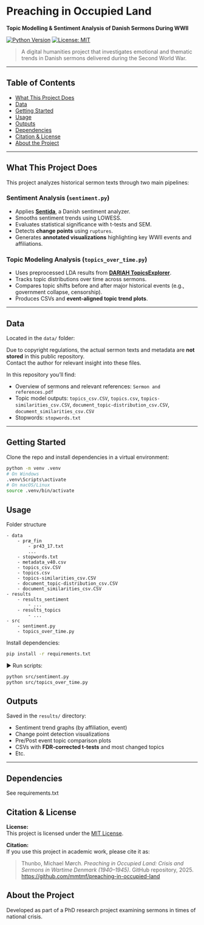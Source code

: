 # Preaching in Occupied Land  
**Topic Modelling & Sentiment Analysis of Danish Sermons During WWII**

[![Python Version](https://img.shields.io/badge/Python-3.10-blue.svg)](https://www.python.org/downloads/release/python-3100/)
[![License: MIT](https://img.shields.io/badge/License-MIT-yellow.svg)](LICENSE.txt)

> A digital humanities project that investigates emotional and thematic trends in Danish sermons delivered during the Second World War.

---

## Table of Contents
- [What This Project Does](#what-this-project-does)
- [Data](#data)
- [Getting Started](#getting-started)
- [Usage](#usage)
- [Outputs](#outputs)
- [Dependencies](#dependencies)
- [Citation & License](#citation--license)
- [About the Project](#about-the-project)

---

## What This Project Does

This project analyzes historical sermon texts through two main pipelines:

### Sentiment Analysis (`sentiment.py`)
- Applies **[Sentida](https://github.com/Guscode/Sentida)**, a Danish sentiment analyzer.
- Smooths sentiment trends using LOWESS.
- Evaluates statistical significance with t-tests and SEM.
- Detects **change points** using `ruptures`.
- Generates **annotated visualizations** highlighting key WWII events and affiliations.

### Topic Modeling Analysis (`topics_over_time.py`)
- Uses preprocessed LDA results from **[DARIAH TopicsExplorer](https://dariah-de.github.io/TopicsExplorer/)**.
- Tracks topic distributions over time across sermons.
- Compares topic shifts before and after major historical events (e.g., government collapse, censorship).
- Produces CSVs and **event-aligned topic trend plots**.

---

## Data

Located in the `data/` folder:

Due to copyright regulations, the actual sermon texts and metadata are **not stored** in this public repository.  
Contact the author for relevant insight into these files.

In this repository you’ll find:
- Overview of sermons and relevant references: `Sermon and references.pdf`
- Topic model outputs: `topics_csv.CSV`, `topics.csv`, `topics-similarities_csv.CSV`, `document_topic-distribution_csv.CSV`, `document_similarities_csv.CSV`
- Stopwords: `stopwords.txt`

---

## Getting Started

Clone the repo and install dependencies in a virtual environment:

```bash
python -m venv .venv
# On Windows
.venv\Scripts\activate
# On macOS/Linux
source .venv/bin/activate
```

## Usage

Folder structure
```
- data
    - præ_fin
        - pr43_17.txt
        ...
    - stopwords.txt
    - metadata_v40.csv
    - topics_csv.CSV
    - topics.csv
    - topics-similarities_csv.CSV
    - document_topic-distribution_csv.CSV 
    - document_similarities_csv.CSV
- results
    - results_sentiment
        - ...
    - results_topics
        - ...
- src
    - sentiment.py
    - topics_over_time.py
```

Install dependencies:
```bash
pip install -r requirements.txt
```

▶️ Run scripts:
 
```bash
python src/sentiment.py
python src/topics_over_time.py
```

## Outputs

Saved in the `results/` directory:

- Sentiment trend graphs (by affiliation, event)
- Change point detection visualizations
- Pre/Post event topic comparison plots
- CSVs with **FDR-corrected t-tests** and most changed topics
- Etc.

---

## Dependencies
See requirements.txt

## Citation & License
**License:**  
This project is licensed under the [MIT License](LICENSE.txt).

**Citation:**  
If you use this project in academic work, please cite it as:

> Thunbo, Michael Mørch. *Preaching  in Occupied Land: Crisis and Sermons in Wartime Denmark (1940–1945)*. GitHub repository, 2025. https://github.com/mmtmf/preaching-in-occupied-land

## About the Project

Developed as part of a PhD research project examining sermons in times of national crisis.

